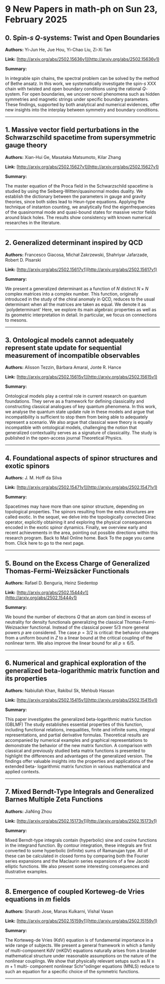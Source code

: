 # 9 New Papers in math-ph on Sun 23, February 2025

## 0. Spin-$s$ $Q$-systems: Twist and Open Boundaries

**Authors:** Yi-Jun He, Jue Hou, Yi-Chao Liu, Zi-Xi Tan

**Link:** [http://arxiv.org/abs/2502.15636v1](http://arxiv.org/abs/2502.15636v1)

**Summary:**

In integrable spin chains, the spectral problem can be solved by the method of Bethe ansatz. In this work, we systematically investigate the spin-$s$ XXX chain with twisted and open boundary conditions using the rational $Q$-system. For open boundaries, we uncover novel phenomena such as hidden symmetries and magnetic strings under specific boundary parameters. These findings, supported by both analytical and numerical evidences, offer new insights into the interplay between symmetry and boundary conditions.

---

## 1. Massive vector field perturbations in the Schwarzschild spacetime from   supersymmetric gauge theory

**Authors:** Xian-Hui Ge, Masataka Matsumoto, Kilar Zhang

**Link:** [http://arxiv.org/abs/2502.15627v1](http://arxiv.org/abs/2502.15627v1)

**Summary:**

The master equation of the Proca field in the Schwarzschild spacetime is studied by using the Seiberg-Witten/quasinormal modes duality. We establish the dictionary between the parameters in gauge and gravity theories, since both sides lead to Heun-type equations. Applying the technique of instanton counting, we analytically find the eigenfrequencies of the quasinormal mode and quasi-bound states for massive vector fields around black holes. The results show consistency with known numerical researches in the literature.

---

## 2. Generalized determinant inspired by QCD

**Authors:** Francesco Giacosa, Michał Zakrzewski, Shahriyar Jafarzade, Robert D. Pisarski

**Link:** [http://arxiv.org/abs/2502.15617v1](http://arxiv.org/abs/2502.15617v1)

**Summary:**

We present a generalized determinant as a function of $N$ distinct $N \times N$ complex matrices into a complex number. This function, originally introduced in the study of the chiral anomaly in QCD, reduces to the usual determinant when all the matrices are taken as equal. We denote it as `polydeterminant' Here, we explore its main algebraic properties as well as its geometric interpretation in detail. In particular, we focus on connections to mesons.

---

## 3. Ontological models cannot adequately represent state update for   sequential measurement of incompatible observables

**Authors:** Alisson Tezzin, Bárbara Amaral, Jonte R. Hance

**Link:** [http://arxiv.org/abs/2502.15615v1](http://arxiv.org/abs/2502.15615v1)

**Summary:**

Ontological models play a central role in current research on quantum foundations. They serve as a framework for defining classicality and constructing classical analogues of key quantum phenomena. In this work, we analyse the quantum state update rule in these models and argue that incompatibility is sufficient to stop them from being able to adequately represent a scenario. We also argue that classical wave theory is equally incompatible with ontological models, challenging the notion that generalized contextuality serves as a signature of classicality. The study is published in the open-access journal Theoretical Physics.

---

## 4. Foundational aspects of spinor structures and exotic spinors

**Authors:** J. M. Hoff da Silva

**Link:** [http://arxiv.org/abs/2502.15471v1](http://arxiv.org/abs/2502.15471v1)

**Summary:**

Spacetimes may have more than one spinor structure, depending on topological properties. The spinors resulting from the extra structures are called exotic. In the sequel, we delve into the topologically corrected Dirac operator, explicitly obtaining it and exploring the physical consequences encoded in the exotic spinor dynamics. Finally, we overview early and recent achievements in the area, pointing out possible directions within this research program. Back to Mail Online home. Back To the page you came from. Click here to go to the next page.

---

## 5. Bound on the Excess Charge of Generalized Thomas-Fermi-Weizsäcker   Functionals

**Authors:** Rafael D. Benguria, Heinz Siedentop

**Link:** [http://arxiv.org/abs/2502.15444v1](http://arxiv.org/abs/2502.15444v1)

**Summary:**

We bound the number of electrons $Q$ that an atom can bind in excess of neutrality for density functionals generalizing the classical Thomas-Fermi-Weizsacker functional. Instead of the classical power $5/3$ more general powers $p$ are considered. The case $p=3/2$ is critical: the behavior changes from a uniform bound in $Z$ to a linear bound at the critical coupling of the nonlinear term. We also improve the linear bound for all $p\geq6/5$.

---

## 6. Numerical and graphical exploration of the generalized beta-logarithmic   matrix function and its properties

**Authors:** Nabiullah Khan, Rakibul Sk, Mehbub Hassan

**Link:** [http://arxiv.org/abs/2502.15415v1](http://arxiv.org/abs/2502.15415v1)

**Summary:**

This paper investigates the generalized beta-logarithmic matrix function (GBLMF) The study establishes essential properties of this function, including functional relations, inequalities, finite and infinite sums, integral representations, and partial derivative formulas. Theoretical results are accompanied by numerical examples and graphical representations to demonstrate the behavior of the new matrix function. A comparison with classical and previously studied beta matrix functions is presented to highlight the differences and advantages of the generalized version. The findings offer valuable insights into the properties and applications of the extended beta- logarithmic matrix function in various mathematical and applied contexts.

---

## 7. Mixed Berndt-Type Integrals and Generalized Barnes Multiple Zeta   Functions

**Authors:** JiaNing Zhou

**Link:** [http://arxiv.org/abs/2502.15173v1](http://arxiv.org/abs/2502.15173v1)

**Summary:**

Mixed Berndt-type integrals contain (hyperbolic) sine and cosine functions in the integrand function. By contour integration, these integrals are first converted to some hyperbolic (infinite) sums of Ramanujan type. All of these can be calculated in closed forms by comparing both the Fourier series expansions and the Maclaurin series expansions of a few Jacobi elliptic functions. We also present some interesting consequences and illustrative examples.

---

## 8. Emergence of coupled Korteweg-de Vries equations in $m$ fields

**Authors:** Sharath Jose, Manas Kulkarni, Vishal Vasan

**Link:** [http://arxiv.org/abs/2502.15159v1](http://arxiv.org/abs/2502.15159v1)

**Summary:**

The Korteweg-de Vries (KdV) equation is of fundamental importance in a wide range of subjects. We present a general framework in which a family of multi-component KdV (mKDV) equations naturally arises from a broader mathematical structure under reasonable assumptions on the nature of the nonlinear couplings. We show that physically relevant setups such as $N\geq m+1$ multi- component nonlinear Schr\"odinger equations (MNLS) reduce to such an equation for a specific choice of the symmetric functions.

---

